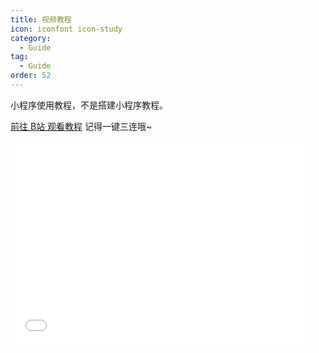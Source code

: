 ```yaml
---
title: 视频教程
icon: iconfont icon-study
category:
  - Guide
tag:
  - Guide
order: 52
---
```


小程序使用教程，不是搭建小程序教程。

[前往 B站 观看教程](https://www.bilibili.com/video/BV1JeT2zwEYh/) 记得一键三连哦~

<iframe src="//player.bilibili.com/player.html?bvid=BV1JeT2zwEYh&page=1" scrolling="no" border="0" frameborder="no" framespacing="0" allowfullscreen="true" style="min-width: 50vw; max-width: 75vw; height: 34vw;"></iframe>
